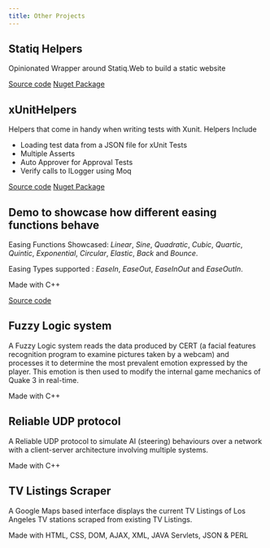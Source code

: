 ```yaml
---
title: Other Projects
---
```


## Statiq Helpers

Opinionated Wrapper around Statiq.Web to build a static website

[Source code](https://github.com/AnkurSheel/StatiqHelpers)
[Nuget Package](https://www.nuget.org/packages/Codinators.StatiqHelpers/)


## xUnitHelpers

Helpers that come in handy when writing tests with Xunit. Helpers Include

- Loading test data from a JSON file for xUnit Tests
- Multiple Asserts
- Auto Approver for Approval Tests
- Verify calls to ILogger using Moq

[Source code](https://github.com/AnkurSheel/xUnitHelpers)
[Nuget Package](https://www.nuget.org/packages/Codinators.XunitHelpers/)

## Demo to showcase how different easing functions behave

Easing Functions Showcased: _Linear_, _Sine_, _Quadratic_, _Cubic_, _Quartic_, _Quintic_, _Exponential_, _Circular_, _Elastic_, _Back_ and _Bounce_.

Easing Types supported : _EaseIn_, _EaseOut_, _EaseInOut_ and _EaseOutIn_.

Made with C++

[Source code](https://github.com/AnkurSheel/EasingFunctionsDemo)

<?# ResponsiveYouTube x0vW7pHsvFQ Title="Easing Functions Video" /?>

## Fuzzy Logic system

A Fuzzy Logic system reads the data produced by CERT (a facial features recognition program to examine pictures taken by a webcam) and processes it to determine the most prevalent emotion expressed by the player. This emotion is then used to modify the internal game mechanics of Quake 3 in real-time.

Made with C++

## Reliable UDP protocol

A Reliable UDP protocol to simulate AI (steering) behaviours over a network with a client-server architecture involving multiple systems.

Made with C++

## TV Listings Scraper

A Google Maps based interface displays the current TV Listings of Los Angeles TV stations scraped from existing TV Listings.

Made with HTML, CSS, DOM, AJAX, XML, JAVA Servlets, JSON & PERL
